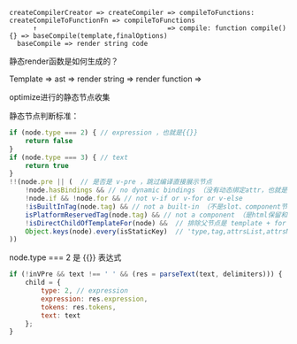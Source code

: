 
    createCompilerCreator => createCompiler => compileToFunctions: createCompileToFunctionFn => compileToFunctions
          ↑                                 => compile: function compile(){} => baseCompile(template,finalOptions)
      baseCompile => render string code


静态render函数是如何生成的？

Template => ast => render string => render function =>

optimize进行的静态节点收集

静态节点判断标准：

```js
if (node.type === 2) { // expression ，也就是{{}}
    return false
}
if (node.type === 3) { // text
    return true
}
!!(node.pre || (  // 是否是 v-pre ，跳过编译直接展示节点
    !node.hasBindings && // no dynamic bindings （没有动态绑定attr，也就是非v-,:,@,#开头）
    !node.if && !node.for && // not v-if or v-for or v-else
    !isBuiltInTag(node.tag) && // not a built-in （不是slot、component节点）
    isPlatformReservedTag(node.tag) && // not a component （是html保留和svg节点）
    !isDirectChildOfTemplateFor(node) &&  // 排除父节点是 template + for 节点
    Object.keys(node).every(isStaticKey)  // 'type,tag,attrsList,attrsMap,plain,parent,children,attrs,start,end,rawAttrsMap' 这些属性都有值
))
```

node.type === 2 是 {{}} 表达式 
```js
if (!inVPre && text !== ' ' && (res = parseText(text, delimiters))) {
    child = {
        type: 2, // expression
        expression: res.expression,
        tokens: res.tokens,
        text: text
    };
}
```